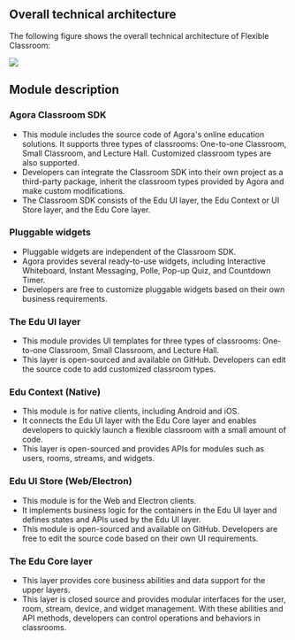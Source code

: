 ## Overall technical architecture

The following figure shows the overall technical architecture of Flexible Classroom:

![](https://web-cdn.agora.io/docs-files/1652864336850)

## Module description

### Agora Classroom SDK

- This module includes the source code of Agora's online education solutions. It supports three types of classrooms: One-to-one Classroom, Small Classroom, and Lecture Hall. Customized classroom types are also supported.
- Developers can integrate the Classroom SDK into their own project as a third-party package, inherit the classroom types provided by Agora and make custom modifications.
- The Classroom SDK consists of the Edu UI layer, the Edu Context or UI Store layer, and the Edu Core layer.

### Pluggable widgets

- Pluggable widgets are independent of the Classroom SDK.
- Agora provides several ready-to-use widgets, including Interactive Whiteboard, Instant Messaging, Polle, Pop-up Quiz, and Countdown Timer.
- Developers are free to customize pluggable widgets based on their own business requirements.

### The Edu UI layer

- This module provides UI templates for three types of classrooms: One-to-one Classroom, Small Classroom, and Lecture Hall.
- This layer is open-sourced and available on GitHub. Developers can edit the source code to add customized classroom types.

### Edu Context (Native)

- This module is for native clients, including Android and iOS.
- It connects the Edu UI layer with the Edu Core layer and enables developers to quickly launch a flexible classroom with a small amount of code.
- This layer is open-sourced and provides APIs for modules such as users, rooms, streams, and widgets.

### Edu UI Store (Web/Electron)

- This module is for the Web and Electron clients.
- It implements business logic for the containers in the Edu UI layer and defines states and APIs used by the Edu UI layer.
- This module is open-sourced and available on GitHub. Developers are free to edit the source code based on their own UI requirements.

### The Edu Core layer

- This layer provides core business abilities and data support for the upper layers.
- This layer is closed source and provides modular interfaces for the user, room, stream, device, and widget management. With these abilities and API methods, developers can control operations and behaviors in classrooms.
